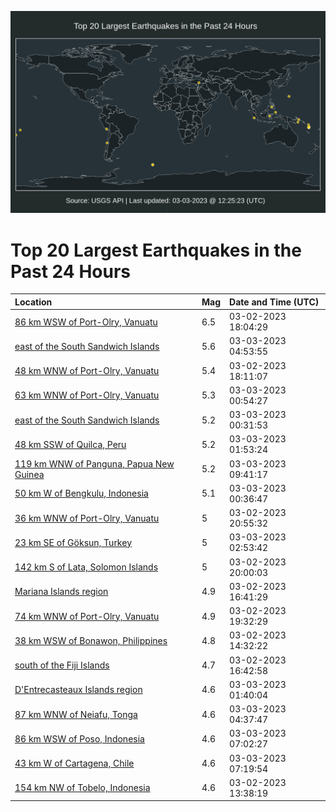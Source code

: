 ![Map](./map.png)

# Top 20 Largest Earthquakes in the Past 24 Hours

| Location | Mag | Date and Time (UTC) |
|:---|:---|:---|
| [86 km WSW of Port-Olry, Vanuatu](https://earthquake.usgs.gov/earthquakes/eventpage/usd000j5jt) | 6.5 | 03-02-2023 18:04:29 |
| [east of the South Sandwich Islands](https://earthquake.usgs.gov/earthquakes/eventpage/us7000jgzb) | 5.6 | 03-03-2023 04:53:55 |
| [48 km WNW of Port-Olry, Vanuatu](https://earthquake.usgs.gov/earthquakes/eventpage/us7000jgv8) | 5.4 | 03-02-2023 18:11:07 |
| [63 km WNW of Port-Olry, Vanuatu](https://earthquake.usgs.gov/earthquakes/eventpage/us7000jgyd) | 5.3 | 03-03-2023 00:54:27 |
| [east of the South Sandwich Islands](https://earthquake.usgs.gov/earthquakes/eventpage/us7000jgy9) | 5.2 | 03-03-2023 00:31:53 |
| [48 km SSW of Quilca, Peru](https://earthquake.usgs.gov/earthquakes/eventpage/us7000jgyn) | 5.2 | 03-03-2023 01:53:24 |
| [119 km WNW of Panguna, Papua New Guinea](https://earthquake.usgs.gov/earthquakes/eventpage/us7000jgzw) | 5.2 | 03-03-2023 09:41:17 |
| [50 km W of Bengkulu, Indonesia](https://earthquake.usgs.gov/earthquakes/eventpage/us7000jgy8) | 5.1 | 03-03-2023 00:36:47 |
| [36 km WNW of Port-Olry, Vanuatu](https://earthquake.usgs.gov/earthquakes/eventpage/us7000jgwe) | 5 | 03-02-2023 20:55:32 |
| [23 km SE of Göksun, Turkey](https://earthquake.usgs.gov/earthquakes/eventpage/us7000jgyv) | 5 | 03-03-2023 02:53:42 |
| [142 km S of Lata, Solomon Islands](https://earthquake.usgs.gov/earthquakes/eventpage/us7000jgvv) | 5 | 03-02-2023 20:00:03 |
| [Mariana Islands region](https://earthquake.usgs.gov/earthquakes/eventpage/us7000jguu) | 4.9 | 03-02-2023 16:41:29 |
| [74 km WNW of Port-Olry, Vanuatu](https://earthquake.usgs.gov/earthquakes/eventpage/us7000jgvl) | 4.9 | 03-02-2023 19:32:29 |
| [38 km WSW of Bonawon, Philippines](https://earthquake.usgs.gov/earthquakes/eventpage/us7000jgt9) | 4.8 | 03-02-2023 14:32:22 |
| [south of the Fiji Islands](https://earthquake.usgs.gov/earthquakes/eventpage/us7000jguv) | 4.7 | 03-02-2023 16:42:58 |
| [D'Entrecasteaux Islands region](https://earthquake.usgs.gov/earthquakes/eventpage/us7000jgyl) | 4.6 | 03-03-2023 01:40:04 |
| [87 km WNW of Neiafu, Tonga](https://earthquake.usgs.gov/earthquakes/eventpage/us7000jgza) | 4.6 | 03-03-2023 04:37:47 |
| [86 km WSW of Poso, Indonesia](https://earthquake.usgs.gov/earthquakes/eventpage/us7000jgzk) | 4.6 | 03-03-2023 07:02:27 |
| [43 km W of Cartagena, Chile](https://earthquake.usgs.gov/earthquakes/eventpage/us7000jgzl) | 4.6 | 03-03-2023 07:19:54 |
| [154 km NW of Tobelo, Indonesia](https://earthquake.usgs.gov/earthquakes/eventpage/us7000jgt6) | 4.6 | 03-02-2023 13:38:19 |
